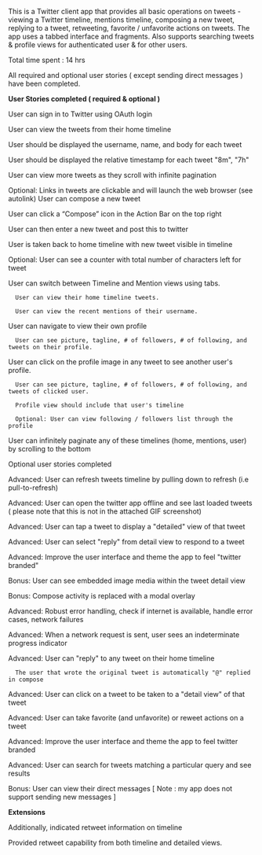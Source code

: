 
This is a Twitter client app that provides all basic operations on tweets -  viewing a Twitter timeline, mentions timeline,
composing a new tweet, replying to a tweet, retweeting, favorite / unfavorite actions on tweets. 
The app uses a tabbed interface and fragments. Also supports searching tweets & profile views for authenticated user & for other users. 

Total time spent : 14 hrs

All required and optional user stories ( except sending direct messages ) have been completed.

**User Stories completed ( required & optional )**

User can sign in to Twitter using OAuth login

User can view the tweets from their home timeline

User should be displayed the username, name, and body for each tweet

User should be displayed the relative timestamp for each tweet "8m", "7h"

User can view more tweets as they scroll with infinite pagination

Optional: Links in tweets are clickable and will launch the web browser (see autolink)
User can compose a new tweet

User can click a “Compose” icon in the Action Bar on the top right

User can then enter a new tweet and post this to twitter

User is taken back to home timeline with new tweet visible in timeline

Optional: User can see a counter with total number of characters left for tweet

User can switch between Timeline and Mention views using tabs.

      User can view their home timeline tweets.

      User can view the recent mentions of their username.

User can navigate to view their own profile

      User can see picture, tagline, # of followers, # of following, and tweets on their profile.

User can click on the profile image in any tweet to see another user's profile.

      User can see picture, tagline, # of followers, # of following, and tweets of clicked user.

      Profile view should include that user's timeline

      Optional: User can view following / followers list through the profile

User can infinitely paginate any of these timelines (home, mentions, user) by scrolling to the bottom

Optional user stories completed

Advanced: User can refresh tweets timeline by pulling down to refresh (i.e pull-to-refresh)

Advanced: User can open the twitter app offline and see last loaded tweets ( please note that this is not in the attached GIF screenshot)

Advanced: User can tap a tweet to display a "detailed" view of that tweet

Advanced: User can select "reply" from detail view to respond to a tweet

Advanced: Improve the user interface and theme the app to feel "twitter branded"

Bonus: User can see embedded image media within the tweet detail view

Bonus: Compose activity is replaced with a modal overlay

Advanced: Robust error handling, check if internet is available, handle error cases, network failures

Advanced: When a network request is sent, user sees an indeterminate progress indicator

Advanced: User can "reply" to any tweet on their home timeline

      The user that wrote the original tweet is automatically "@" replied in compose

Advanced: User can click on a tweet to be taken to a "detail view" of that tweet

Advanced: User can take favorite (and unfavorite) or reweet actions on a tweet

Advanced: Improve the user interface and theme the app to feel twitter branded

Advanced: User can search for tweets matching a particular query and see results

Bonus: User can view their direct messages [ Note : my app does not support sending new messages ] 

**Extensions**

Additionally, indicated retweet information on timeline

Provided retweet capability from both timeline and detailed views.

